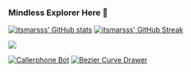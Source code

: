 ### Mindless Explorer Here 👋
[![itsmarsss' GitHub stats](https://github-readme-stats.vercel.app/api?username=itsmarsss&show_icons=true&border_radius=25)](https://github.com/itsmarsss/)
[![itsmarsss' GitHub Streak](https://github-readme-streak-stats.herokuapp.com?user=itsmarsss&border_radius=25&ring=5194F0&fire=4D71F2&currStreakLabel=5194F0)](https://github.com/itsmarsss/)

<a href="https://github.com/itsmarsss/">
  <img align="center" src="https://github-readme-stats.vercel.app/api/top-langs/?username=itsmarsss&langs_count=5&border_radius=25"/>
</a>

[![Callerphone Bot](https://github-readme-stats.vercel.app/api/pin/?username=itsmarsss&repo=callerphone-bot&border_radius=25)](https://github.com/itsmarsss/callerphone-bot)
[![Bezier Curve Drawer](https://github-readme-stats.vercel.app/api/pin/?username=itsmarsss&repo=bezier-curve-drawer&border_radius=25)](https://github.com/itsmarsss/Bezier-Curve-Drawer)

<!--
**itsmarsss/itsmarsss** is a ✨ _special_ ✨ repository because its `README.md` (this file) appears on your GitHub profile.

Here are some ideas to get you started:

- 🔭 I’m currently working on ...
- 🌱 I’m currently learning ...
- 👯 I’m looking to collaborate on ...
- 🤔 I’m looking for help with ...
- 💬 Ask me about ...
- 📫 How to reach me: ...
- 😄 Pronouns: ...
- ⚡ Fun fact: ...
-->
